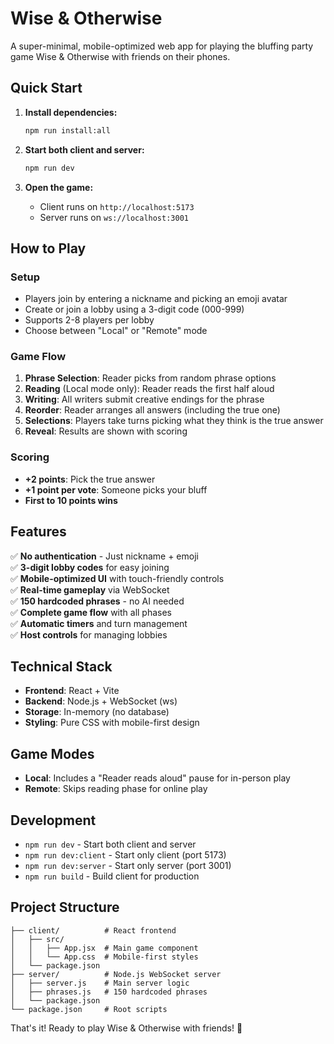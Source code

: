 # Wise & Otherwise

A super-minimal, mobile-optimized web app for playing the bluffing party game Wise & Otherwise with friends on their phones.

## Quick Start

1. **Install dependencies:**
   ```bash
   npm run install:all
   ```

2. **Start both client and server:**
   ```bash
   npm run dev
   ```

3. **Open the game:**
   - Client runs on `http://localhost:5173`
   - Server runs on `ws://localhost:3001`

## How to Play

### Setup
- Players join by entering a nickname and picking an emoji avatar
- Create or join a lobby using a 3-digit code (000-999)
- Supports 2-8 players per lobby
- Choose between "Local" or "Remote" mode

### Game Flow
1. **Phrase Selection**: Reader picks from random phrase options
2. **Reading** (Local mode only): Reader reads the first half aloud
3. **Writing**: All writers submit creative endings for the phrase
4. **Reorder**: Reader arranges all answers (including the true one)
5. **Selections**: Players take turns picking what they think is the true answer
6. **Reveal**: Results are shown with scoring

### Scoring
- **+2 points**: Pick the true answer
- **+1 point per vote**: Someone picks your bluff
- **First to 10 points wins**

## Features

✅ **No authentication** - Just nickname + emoji  
✅ **3-digit lobby codes** for easy joining  
✅ **Mobile-optimized UI** with touch-friendly controls  
✅ **Real-time gameplay** via WebSocket  
✅ **150 hardcoded phrases** - no AI needed  
✅ **Complete game flow** with all phases  
✅ **Automatic timers** and turn management  
✅ **Host controls** for managing lobbies  

## Technical Stack

- **Frontend**: React + Vite
- **Backend**: Node.js + WebSocket (ws)
- **Storage**: In-memory (no database)
- **Styling**: Pure CSS with mobile-first design

## Game Modes

- **Local**: Includes a "Reader reads aloud" pause for in-person play
- **Remote**: Skips reading phase for online play

## Development

- `npm run dev` - Start both client and server
- `npm run dev:client` - Start only client (port 5173)  
- `npm run dev:server` - Start only server (port 3001)
- `npm run build` - Build client for production

## Project Structure

```
├── client/          # React frontend
│   ├── src/
│   │   ├── App.jsx  # Main game component
│   │   └── App.css  # Mobile-first styles
│   └── package.json
├── server/          # Node.js WebSocket server  
│   ├── server.js    # Main server logic
│   ├── phrases.js   # 150 hardcoded phrases
│   └── package.json
└── package.json     # Root scripts
```

That's it! Ready to play Wise & Otherwise with friends! 🎉
